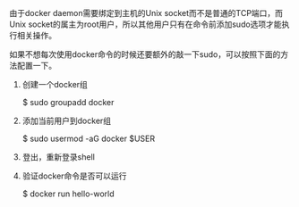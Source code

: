 由于docker daemon需要绑定到主机的Unix socket而不是普通的TCP端口，而Unix socket的属主为root用户，所以其他用户只有在命令前添加sudo选项才能执行相关操作。

如果不想每次使用docker命令的时候还要额外的敲一下sudo，可以按照下面的方法配置一下。

1. 创建一个docker组 

   $ sudo groupadd docker 

 

1. 添加当前用户到docker组 

   $ sudo usermod -aG docker $USER 

 

1. 登出，重新登录shell

2. 验证docker命令是否可以运行 

   $ docker run hello-world 